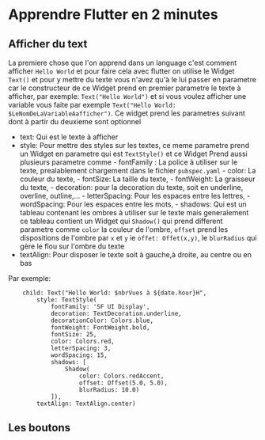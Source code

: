 # Apprendre Flutter en 2 minutes

## Afficher du text

La premiere chose que l'on apprend dans un language c'est comment afficher `Hello World` et pour faire cela avec flutter on utilise le Widget `Text()` et pour y mettre du texte vous n'avez qu'à le lui passer en parametre car le constructeur de ce Widget prend en premier parametre le texte à afficher, par exemple: `Text("Hello World")` et si vous voulez afficher une variable vous faite par exemple `Text("Hello World: $LeNomDeLaVariableAafficher")`.
Ce widget prend les parametres suivant dont à partir du deuxieme sont optionnel

- text: Qui est le texte à afficher
- style: Pour mettre des styles sur les textes, ce meme parametre prend un Widget en parametre qui est `TextStyle()` et ce Widget Prend aussi plusieurs parametre comme 
                - fontFamily : La police à utiliser sur le texte, prealablement chargement dans le fichier `pubspec.yaml`
                - color: La couleur du texte,
                - fontSize: La taille du texte,
                - fontWeight: La graisseur du texte,
                - decoration: pour la decoration du texte, soit en underline, overline, outline,...
                - letterSpacing: Pour les espaces entre les lettres,
                - wordSpacing: Pour les espaces entre les mots,
                - shadows: Qui est un tableau contenant les ombres à utiliser sur le texte mais generalement ce tableau contient un Widget qui `Shadow()` qui prend different parametre comme `color` la couleur de l'ombre, `offset` prend les dispositions de l'ombre par `x` et `y` ie `offet: Offet(x,y)`, le `blurRadius` qui gère le flou sur l'ombre du texte
- textAlign: Pour disposer le texte soit à gauche,à droite, au centre ou en bas

Par exemple: 

```{DART}
    child: Text("Hello World: $nbrVues à ${date.hour}H",
        style: TextStyle(
            fontFamily: 'SF UI Display',
            decoration: TextDecoration.underline,
            decorationColor: Colors.blue,
            fontWeight: FontWeight.bold,
            fontSize: 25,
            color: Colors.red,
            letterSpacing: 3,
            wordSpacing: 15,
            shadows: [
                Shadow(
                    color: Colors.redAccent,
                    offset: Offset(5.0, 5.0),
                    blurRadius: 10.0)
            ]),
        textAlign: TextAlign.center)

```

## Les boutons
